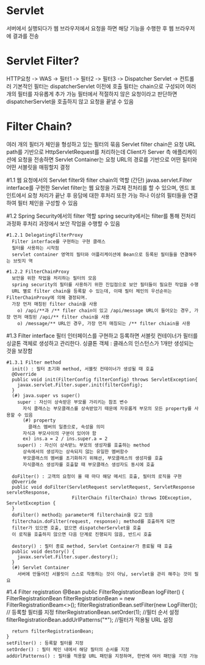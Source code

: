 # Servlet
  서버에서 실행되다가 웹 브라우저에서 요청을 하면 해당 기능을 수행한 후 웹 브라우저에 결과를 전송

# Servlet Filter?
  HTTP요청 -> WAS -> 필터1 -> 필터2 -> 필터3 -> Dispatcher Servlet -> 컨트롤러
  기본적인 필터는 dispatcherServlet 이전에 호출
  필터는 chain으로 구성되어 여러 개의 필터를 자유롭게 추가 가능
  필터에서 적절하지 않은 요청이라고 판단하면 dispatcherServlet을 호출하지 않고 요청을 끝낼 수 있음

# Filter Chain?
  여러 개의 필터가 체인을 형성하고 있는 필터의 묶음
  Servlet filter chain은 요청 URL path를 기반으로 HttpServletRequest를 처리하는데 Client가 Server 측
  애플리케이션에 요청을 전송하면 Servlet Container는 요청 URL의 경로를 기반으로 어떤 필터와 어떤 서블릿을 매핑할지 결정

  #1.1 웹 요청에서의 Servlet filter와 filter chain의 역할 (간단)
    javaa.servlet.Filter interface를 구현한 Servlet filter는 웹 요청을 가로채 전처리를 할 수 있으며,
    엔드 포인트에서 요청 처리가 끝난 후 응담에 대한 후처리 또한 가능
    하나 이상의 필터들을 연결하여 필터 체인을 구성할 수 있음
    
  #1.2 Spring Security에서의 filter 역할
    spring security에서는 filter를 통해 전처리 과정화 후처리 과정에서 보안 작업을 수행할 수 있음

    #1.2.1 DelegatingFilterProxy
      Filter interface를 구현하는 구현 클래스
      필터를 사용하는 시작점
      servlet container 영역의 필터와 어플리케이션에 Bean으로 등록된 필터들을 연결해주는 브릿지 역

    #1.2.2 FilterChainProxy
      보안을 위한 작업을 처리하는 필터의 모음
      spring security의 필터를 사용하기 위한 진입점으로 보안 필터들이 필요한 작업을 수행
      URL 별로 filter chain을 등록할 수 있는데, 이때 필터 체인의 우선순위는 FilterChainProxy에 의해 결정되며.
      가장 먼저 매칭된 filter chain을 사용
        o) /api/**과 /** filer chain이 있고 /api/message URL이 들어오는 경우, 가장 먼저 매칭된 /api/** filter chain을 사용
        o) /message/** URL인 경우, 가장 먼저 매칭되는 /** filter chiain을 사용

  #1.3 Filter interface
    필터 인터페이스를 구현하고 등록하면 서블릿 컨테이너가 필터를 싱글톤 객체로 생성하고 관리한다.
    싱클톤 객체 : 클래스의 인스턴스가 1개만 생성되는 것을 보장함
    
    #1.3.1 Filter method
      init() : 필터 초기화 method, 서블릿 컨테이너가 생성될 때 호출
      @Override
      public void init(FilterConfig filterConfig) throws ServletException{
        javax.servlet.Filter.super.init(filterConfig);
      }
      (#) java.super vs super()
        super : 자신이 상속받은 부모를 가리키는 참조 변수
          자식 클래스는 부모클래스를 상속받았기 때문에 자유롭게 부모의 모든 property를 사용할 수 있음
          (#) property
            클래스 멤버의 일종으로, 속성을 의미
          자식과 부모사이의 구분이 있어야 함
          ex) ins.a = 2 / ins.super.a = 2
        super() : 자신이 상속받느 부모의 생성자를 호출하는 method
          상속에서의 생성자는 상속되지 않는 유일한 멤버함수
          부모클래스의 멤버를 초기화하기 위해선, 부모클래스의 생성자를 호출
          자식클래스 생성자를 호출할 때 부모클래스 생성자도 동시에 호출
  
      doFilter() : 고객의 요청이 올 때 마다 해당 메서드 호출, 필터의 로직을 구현
      @Override
      public void doFilter(ServletRequest servletRequest, ServletResponse servletResponse,
                            FilterChain filterChain) throws IOException, ServletException {
      }
      doFilter() method는 parameter에 filterchain을 갖고 있음
      filterchain.doFilter(request, response); method를 호출하게 되면
      filter가 있으면 호출, 없으면 dispatcherServlet을 호출
      이 로직을 호출하지 않으면 다음 단계로 진행되지 않음, 반드시 호출
    
      destory() : 필터 종료 method, Servlet Container가 종료될 때 호출
      public void destory() {
        javax.servlet.Filter.super.destory();
      }
      (#) Servlet Container
        서버에 만들어진 서블릿이 스스로 작동하는 것이 아님, servlet을 관리 해주는 것이 필요

  #1.4 Filter registration
    @Bean
    public FilterRegistrationBean logFilter() {
      FilterRegistrationBean<Filter> filterRegistrationBean = new FilterRegistrationBeam<>();
      filterRegistrationBean.setFilter(new LogFilter()); // 등록할 필터를 지정
      filterRegistrationBean.setOrder(1); //필터 순서 설정
      filterRegistrationBean.addUrlPatterns("\*"); //필터가 적용될 URL 설정
  
      return filterRegistrationBean;
    }
    setFilter() : 등록할 필터를 지정
    setOrder() : 필터 체인 내에서 해당 필터의 순서를 지정
    addUrlPatterns() : 필터를 적용할 URL 패턴을 지정하며, 한번에 여러 패턴을 지정 가능




